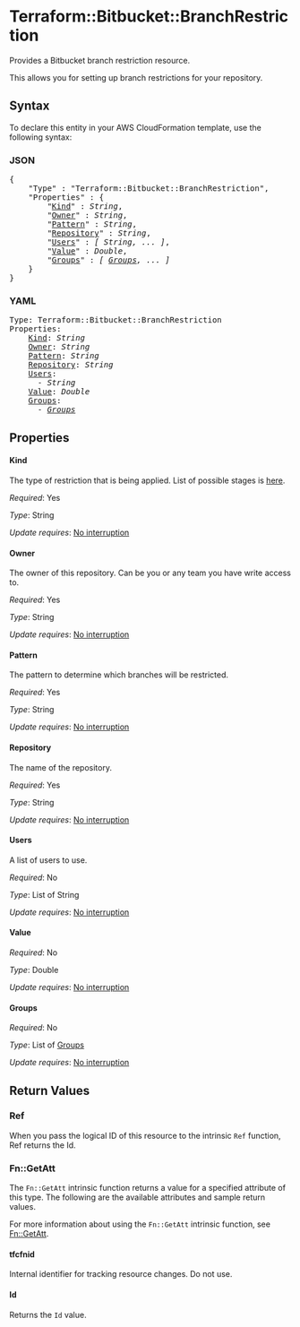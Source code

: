 # Terraform::Bitbucket::BranchRestriction

Provides a Bitbucket branch restriction resource.

This allows you for setting up branch restrictions for your repository.

## Syntax

To declare this entity in your AWS CloudFormation template, use the following syntax:

### JSON

<pre>
{
    "Type" : "Terraform::Bitbucket::BranchRestriction",
    "Properties" : {
        "<a href="#kind" title="Kind">Kind</a>" : <i>String</i>,
        "<a href="#owner" title="Owner">Owner</a>" : <i>String</i>,
        "<a href="#pattern" title="Pattern">Pattern</a>" : <i>String</i>,
        "<a href="#repository" title="Repository">Repository</a>" : <i>String</i>,
        "<a href="#users" title="Users">Users</a>" : <i>[ String, ... ]</i>,
        "<a href="#value" title="Value">Value</a>" : <i>Double</i>,
        "<a href="#groups" title="Groups">Groups</a>" : <i>[ <a href="groups.md">Groups</a>, ... ]</i>
    }
}
</pre>

### YAML

<pre>
Type: Terraform::Bitbucket::BranchRestriction
Properties:
    <a href="#kind" title="Kind">Kind</a>: <i>String</i>
    <a href="#owner" title="Owner">Owner</a>: <i>String</i>
    <a href="#pattern" title="Pattern">Pattern</a>: <i>String</i>
    <a href="#repository" title="Repository">Repository</a>: <i>String</i>
    <a href="#users" title="Users">Users</a>: <i>
      - String</i>
    <a href="#value" title="Value">Value</a>: <i>Double</i>
    <a href="#groups" title="Groups">Groups</a>: <i>
      - <a href="groups.md">Groups</a></i>
</pre>

## Properties

#### Kind

The type of restriction that is being applied. List of possible stages is [here](https://developer.atlassian.com/bitbucket/api/2/reference/resource/repositories/%7Busername%7D/%7Brepo_slug%7D/branch-restrictions).

_Required_: Yes

_Type_: String

_Update requires_: [No interruption](https://docs.aws.amazon.com/AWSCloudFormation/latest/UserGuide/using-cfn-updating-stacks-update-behaviors.html#update-no-interrupt)

#### Owner

The owner of this repository. Can be you or any team you
have write access to.

_Required_: Yes

_Type_: String

_Update requires_: [No interruption](https://docs.aws.amazon.com/AWSCloudFormation/latest/UserGuide/using-cfn-updating-stacks-update-behaviors.html#update-no-interrupt)

#### Pattern

The pattern to determine which branches will be restricted.

_Required_: Yes

_Type_: String

_Update requires_: [No interruption](https://docs.aws.amazon.com/AWSCloudFormation/latest/UserGuide/using-cfn-updating-stacks-update-behaviors.html#update-no-interrupt)

#### Repository

The name of the repository.

_Required_: Yes

_Type_: String

_Update requires_: [No interruption](https://docs.aws.amazon.com/AWSCloudFormation/latest/UserGuide/using-cfn-updating-stacks-update-behaviors.html#update-no-interrupt)

#### Users

A list of users to use.

_Required_: No

_Type_: List of String

_Update requires_: [No interruption](https://docs.aws.amazon.com/AWSCloudFormation/latest/UserGuide/using-cfn-updating-stacks-update-behaviors.html#update-no-interrupt)

#### Value

_Required_: No

_Type_: Double

_Update requires_: [No interruption](https://docs.aws.amazon.com/AWSCloudFormation/latest/UserGuide/using-cfn-updating-stacks-update-behaviors.html#update-no-interrupt)

#### Groups

_Required_: No

_Type_: List of <a href="groups.md">Groups</a>

_Update requires_: [No interruption](https://docs.aws.amazon.com/AWSCloudFormation/latest/UserGuide/using-cfn-updating-stacks-update-behaviors.html#update-no-interrupt)

## Return Values

### Ref

When you pass the logical ID of this resource to the intrinsic `Ref` function, Ref returns the Id.

### Fn::GetAtt

The `Fn::GetAtt` intrinsic function returns a value for a specified attribute of this type. The following are the available attributes and sample return values.

For more information about using the `Fn::GetAtt` intrinsic function, see [Fn::GetAtt](https://docs.aws.amazon.com/AWSCloudFormation/latest/UserGuide/intrinsic-function-reference-getatt.html).

#### tfcfnid

Internal identifier for tracking resource changes. Do not use.

#### Id

Returns the <code>Id</code> value.

